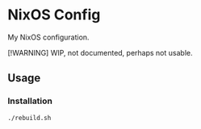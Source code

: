 # NixOS Config

My NixOS configuration.

[!WARNING]
WIP, not documented, perhaps not usable.

## Usage

### Installation
```shell
./rebuild.sh
```
